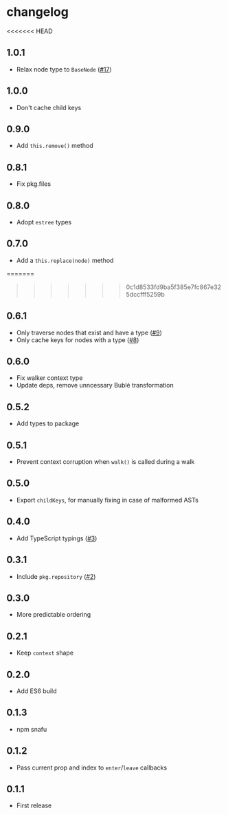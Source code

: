 # changelog

<<<<<<< HEAD
## 1.0.1

* Relax node type to `BaseNode` ([#17](https://github.com/Rich-Harris/estree-walker/pull/17))

## 1.0.0

* Don't cache child keys

## 0.9.0

* Add `this.remove()` method

## 0.8.1

* Fix pkg.files

## 0.8.0

* Adopt `estree` types

## 0.7.0

* Add a `this.replace(node)` method

=======
>>>>>>> 0c1d8533fd9ba5f385e7fc867e325dccfff5259b
## 0.6.1

* Only traverse nodes that exist and have a type ([#9](https://github.com/Rich-Harris/estree-walker/pull/9))
* Only cache keys for nodes with a type ([#8](https://github.com/Rich-Harris/estree-walker/pull/8))

## 0.6.0

* Fix walker context type
* Update deps, remove unncessary Bublé transformation

## 0.5.2

* Add types to package

## 0.5.1

* Prevent context corruption when `walk()` is called during a walk

## 0.5.0

* Export `childKeys`, for manually fixing in case of malformed ASTs

## 0.4.0

* Add TypeScript typings ([#3](https://github.com/Rich-Harris/estree-walker/pull/3))

## 0.3.1

* Include `pkg.repository` ([#2](https://github.com/Rich-Harris/estree-walker/pull/2))

## 0.3.0

* More predictable ordering

## 0.2.1

* Keep `context` shape

## 0.2.0

* Add ES6 build

## 0.1.3

* npm snafu

## 0.1.2

* Pass current prop and index to `enter`/`leave` callbacks

## 0.1.1

* First release
